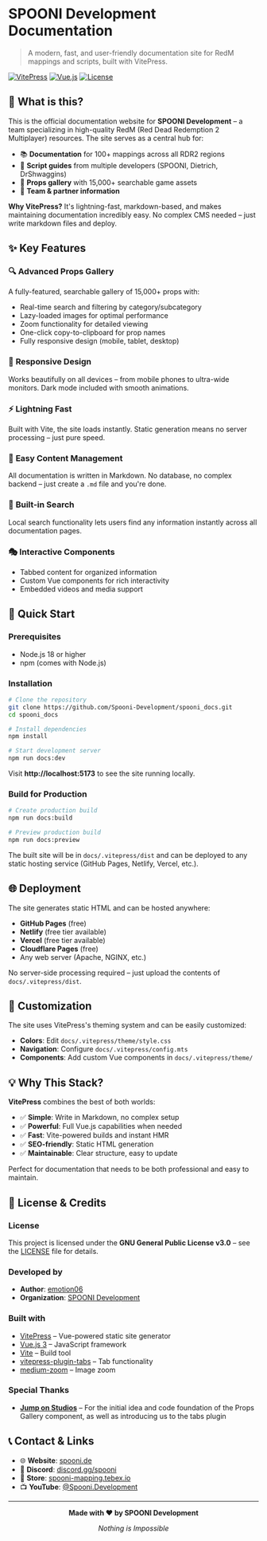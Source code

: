 # SPOONI Development Documentation

> A modern, fast, and user-friendly documentation site for RedM mappings and scripts, built with VitePress.

[![VitePress](https://img.shields.io/badge/VitePress-1.4.0-646cff?style=flat-square&logo=vite)](https://vitepress.dev/)
[![Vue.js](https://img.shields.io/badge/Vue.js-3-4fc08d?style=flat-square&logo=vue.js)](https://vuejs.org/)
[![License](https://img.shields.io/badge/License-GPL--3.0-orange?style=flat-square)](./LICENSE)

## 🎯 What is this?

This is the official documentation website for **SPOONI Development** – a team specializing in high-quality RedM (Red Dead Redemption 2 Multiplayer) resources. The site serves as a central hub for:

- 📚 **Documentation** for 100+ mappings across all RDR2 regions
- 🔧 **Script guides** from multiple developers (SPOONI, Dietrich, DrShwaggins)
- 🎨 **Props gallery** with 15,000+ searchable game assets
- 👥 **Team & partner information**

**Why VitePress?** It's lightning-fast, markdown-based, and makes maintaining documentation incredibly easy. No complex CMS needed – just write markdown files and deploy.

## ✨ Key Features

### 🔍 **Advanced Props Gallery**
A fully-featured, searchable gallery of 15,000+ props with:
- Real-time search and filtering by category/subcategory
- Lazy-loaded images for optimal performance
- Zoom functionality for detailed viewing
- One-click copy-to-clipboard for prop names
- Fully responsive design (mobile, tablet, desktop)

### 📱 **Responsive Design**
Works beautifully on all devices – from mobile phones to ultra-wide monitors. Dark mode included with smooth animations.

### ⚡ **Lightning Fast**
Built with Vite, the site loads instantly. Static generation means no server processing – just pure speed.

### 🎨 **Easy Content Management**
All documentation is written in Markdown. No database, no complex backend – just create a `.md` file and you're done.

### 🔎 **Built-in Search**
Local search functionality lets users find any information instantly across all documentation pages.

### 🎭 **Interactive Components**
- Tabbed content for organized information
- Custom Vue components for rich interactivity
- Embedded videos and media support

## 🚀 Quick Start

### Prerequisites
- Node.js 18 or higher
- npm (comes with Node.js)

### Installation

```bash
# Clone the repository
git clone https://github.com/Spooni-Development/spooni_docs.git
cd spooni_docs

# Install dependencies
npm install

# Start development server
npm run docs:dev
```

Visit **http://localhost:5173** to see the site running locally.

### Build for Production

```bash
# Create production build
npm run docs:build

# Preview production build
npm run docs:preview
```

The built site will be in `docs/.vitepress/dist` and can be deployed to any static hosting service (GitHub Pages, Netlify, Vercel, etc.).

## 🌐 Deployment

The site generates static HTML and can be hosted anywhere:

- **GitHub Pages** (free)
- **Netlify** (free tier available)
- **Vercel** (free tier available)
- **Cloudflare Pages** (free)
- Any web server (Apache, NGINX, etc.)

No server-side processing required – just upload the contents of `docs/.vitepress/dist`.

## 🎨 Customization

The site uses VitePress's theming system and can be easily customized:

- **Colors**: Edit `docs/.vitepress/theme/style.css`
- **Navigation**: Configure `docs/.vitepress/config.mts`
- **Components**: Add custom Vue components in `docs/.vitepress/theme/`

## 💡 Why This Stack?

**VitePress** combines the best of both worlds:
- ✅ **Simple**: Write in Markdown, no complex setup
- ✅ **Powerful**: Full Vue.js capabilities when needed
- ✅ **Fast**: Vite-powered builds and instant HMR
- ✅ **SEO-friendly**: Static HTML generation
- ✅ **Maintainable**: Clear structure, easy to update

Perfect for documentation that needs to be both professional and easy to maintain.

## 📜 License & Credits

### License
This project is licensed under the **GNU General Public License v3.0** – see the [LICENSE](./LICENSE) file for details.

### Developed by
- **Author**: [emotion06](https://github.com/emotion06)
- **Organization**: [SPOONI Development](https://github.com/Spooni-Development)

### Built with
- [VitePress](https://vitepress.dev/) – Vue-powered static site generator
- [Vue.js 3](https://vuejs.org/) – JavaScript framework
- [Vite](https://vitejs.dev/) – Build tool
- [vitepress-plugin-tabs](https://www.npmjs.com/package/vitepress-plugin-tabs) – Tab functionality
- [medium-zoom](https://github.com/francoischalifour/medium-zoom) – Image zoom

### Special Thanks
- **[Jump on Studios](https://www.jumpon-studios.com/)** – For the initial idea and code foundation of the Props Gallery component, as well as introducing us to the tabs plugin

## 📞 Contact & Links

- 🌐 **Website**: [spooni.de](https://spooni.de)
- 💬 **Discord**: [discord.gg/spooni](https://discord.gg/spooni)
- 🛒 **Store**: [spooni-mapping.tebex.io](https://spooni-mapping.tebex.io/)
- 📺 **YouTube**: [@Spooni.Development](https://www.youtube.com/@Spooni.Development)

---

<div align="center">

**Made with ❤️ by SPOONI Development**

*Nothing is Impossible*

</div>

